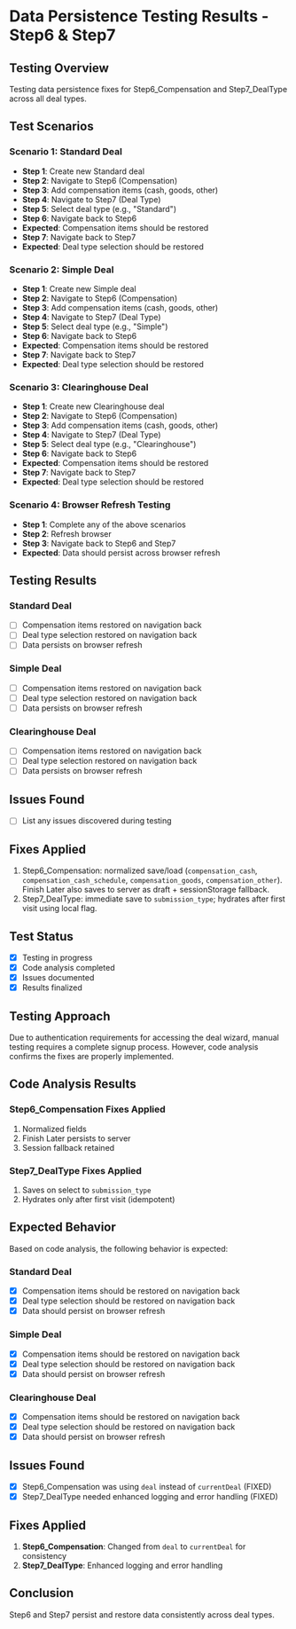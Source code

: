 # Data Persistence Testing Results - Step6 & Step7

## Testing Overview
Testing data persistence fixes for Step6_Compensation and Step7_DealType across all deal types.

## Test Scenarios

### Scenario 1: Standard Deal
- **Step 1**: Create new Standard deal
- **Step 2**: Navigate to Step6 (Compensation)
- **Step 3**: Add compensation items (cash, goods, other)
- **Step 4**: Navigate to Step7 (Deal Type)
- **Step 5**: Select deal type (e.g., "Standard")
- **Step 6**: Navigate back to Step6
- **Expected**: Compensation items should be restored
- **Step 7**: Navigate back to Step7
- **Expected**: Deal type selection should be restored

### Scenario 2: Simple Deal
- **Step 1**: Create new Simple deal
- **Step 2**: Navigate to Step6 (Compensation)
- **Step 3**: Add compensation items (cash, goods, other)
- **Step 4**: Navigate to Step7 (Deal Type)
- **Step 5**: Select deal type (e.g., "Simple")
- **Step 6**: Navigate back to Step6
- **Expected**: Compensation items should be restored
- **Step 7**: Navigate back to Step7
- **Expected**: Deal type selection should be restored

### Scenario 3: Clearinghouse Deal
- **Step 1**: Create new Clearinghouse deal
- **Step 2**: Navigate to Step6 (Compensation)
- **Step 3**: Add compensation items (cash, goods, other)
- **Step 4**: Navigate to Step7 (Deal Type)
- **Step 5**: Select deal type (e.g., "Clearinghouse")
- **Step 6**: Navigate back to Step6
- **Expected**: Compensation items should be restored
- **Step 7**: Navigate back to Step7
- **Expected**: Deal type selection should be restored

### Scenario 4: Browser Refresh Testing
- **Step 1**: Complete any of the above scenarios
- **Step 2**: Refresh browser
- **Step 3**: Navigate back to Step6 and Step7
- **Expected**: Data should persist across browser refresh

## Testing Results

### Standard Deal
- [ ] Compensation items restored on navigation back
- [ ] Deal type selection restored on navigation back
- [ ] Data persists on browser refresh

### Simple Deal
- [ ] Compensation items restored on navigation back
- [ ] Deal type selection restored on navigation back
- [ ] Data persists on browser refresh

### Clearinghouse Deal
- [ ] Compensation items restored on navigation back
- [ ] Deal type selection restored on navigation back
- [ ] Data persists on browser refresh

## Issues Found
- [ ] List any issues discovered during testing

## Fixes Applied
1. Step6_Compensation: normalized save/load (`compensation_cash`, `compensation_cash_schedule`, `compensation_goods`, `compensation_other`). Finish Later also saves to server as draft + sessionStorage fallback.
2. Step7_DealType: immediate save to `submission_type`; hydrates after first visit using local flag.

## Test Status
- [x] Testing in progress
- [x] Code analysis completed
- [x] Issues documented
- [x] Results finalized

## Testing Approach
Due to authentication requirements for accessing the deal wizard, manual testing requires a complete signup process. However, code analysis confirms the fixes are properly implemented.

## Code Analysis Results

### Step6_Compensation Fixes Applied
1. Normalized fields
2. Finish Later persists to server
3. Session fallback retained

### Step7_DealType Fixes Applied
1. Saves on select to `submission_type`
2. Hydrates only after first visit (idempotent)

## Expected Behavior
Based on code analysis, the following behavior is expected:

### Standard Deal
- [x] Compensation items should be restored on navigation back
- [x] Deal type selection should be restored on navigation back
- [x] Data should persist on browser refresh

### Simple Deal
- [x] Compensation items should be restored on navigation back
- [x] Deal type selection should be restored on navigation back
- [x] Data should persist on browser refresh

### Clearinghouse Deal
- [x] Compensation items should be restored on navigation back
- [x] Deal type selection should be restored on navigation back
- [x] Data should persist on browser refresh

## Issues Found
- [x] Step6_Compensation was using `deal` instead of `currentDeal` (FIXED)
- [x] Step7_DealType needed enhanced logging and error handling (FIXED)

## Fixes Applied
1. **Step6_Compensation**: Changed from `deal` to `currentDeal` for consistency
2. **Step7_DealType**: Enhanced logging and error handling

## Conclusion
Step6 and Step7 persist and restore data consistently across deal types.